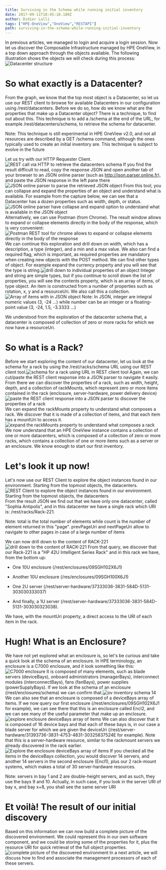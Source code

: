 ```yaml
---
title: Surviving in the Schema while running initial inventory
date: 2017-09-11T18:45:18.180Z
author: Didier Lalli 
tags: ["HPE-OneView","OneView","RESTAPI"]
path: surviving-in-the-schema-while-running-initial-inventory
---
```

In previous articles, we managed to login and acquire a login session.
Now let us discover the Composable Infrastructure managed by HPE
OneView, in a top down approach through the objects available. The
following illustration shows the objects we will check during this
process:![Datacenter structure](https://hpe-developer-portal.s3.amazonaws.com/uploads/media/2017/9/ov-inventory-schema-1-1505155314126.png)
# So what exactly is a Datacenter?

From the graph, we know that the top most object is a Datacenter, so let
us use our REST client to browse for available Datacenters in our
configuration using /rest/datacenters. Before we do so, how do we know
what are the properties that make up a Datacenter object? There is a
technique, to find out about this. This technique is to add a /schema at
the end of the URL, for example /rest/datacenters/schema, to retrieve
the schema for datacenter.

Note: This technique is still experimental in HPE OneView v2.0, and not
all resources are described by a GET /schema command, although the ones
typically used to create an initial inventory are. This technique is
subject to evolve in the future

Let us try with our HTTP Requester Client.![REST call via HTTP to retrieve the datacenters schema](https://hpe-developer-portal.s3.amazonaws.com/uploads/media/2017/9/ov-inventory-schema-2-1505155330418.png)
If you find the result difficult to read, copy the response JSON and
open another tab of your browser to an JSON online parser (such as
http://json.parser.online.fr), and paste the JSON response in the left
pane there![JSON online parser to parse the retrieved JSON object](https://hpe-developer-portal.s3.amazonaws.com/uploads/media/2017/9/ov-inventory-schema-3-1505155337227.png)
From this tool, you can collapse and expand the properties of an object
and understand what is available. For example from the capture below, we
can see that a Datacenter has a dozen properties such as width, depth,
or status.![JSON online parser have collapse and expand option to understand what is available in the JSON object](https://hpe-developer-portal.s3.amazonaws.com/uploads/media/2017/9/ov-inventory-schema-4-1505155343740.png)
Alternatively, we can use Postman (from Chrome). The result window
allows to expand or collapse elements directly in the body of the
response, which is very convenient:![Postman REST tool for chrome allows to expand or collapse elements directly in the body of the response](https://hpe-developer-portal.s3.amazonaws.com/uploads/media/2017/9/ov-inventory-schema-5-1505155351099.png)
We can continue this exploration and drill down on width, which has a
description, a type (integer), and a min and a max value. We also can
find a required flag, which is important, as required properties are
mandatory when creating new objects with the POST method. We can find
other types of object. For example expand the currency property and you
will see that the type is string.![drill down to individual properties of an object](https://hpe-developer-portal.s3.amazonaws.com/uploads/media/2017/9/ov-inventory-schema-6-1505155367635.png)
Integer and string are simple types, but if you continue to scroll down
the list of properties, you will see the contents property, which is an
array of items, of type object. An item is constructed from a number of
properties such as rotation, x, y and a resourceUri. We also call this a
collection.![Array of items with in JSON object](https://hpe-developer-portal.s3.amazonaws.com/uploads/media/2017/9/ov-inventory-schema-7-1505155374560.png)
Note: In JSON, integer are integral numeric values (3, -24 …) while
number can be an integer or a floating-point value (3, -24, 1.5, -3.3333
…)

We understood from the exploration of the datacenter schema that, a
datacenter is composed of collection of zero or more racks for which we
now have a resourceUri.

# So what is a Rack?

Before we start exploring the content of our datacenter, let us look at
the schema for a rack by using the /rest/racks/schema URL using our REST
client tool.![schema for a rack using URL in REST client tool](https://hpe-developer-portal.s3.amazonaws.com/uploads/media/2017/9/ov-inventory-schema-8-1505155381704.png)
Again, we can cut/paste the REST client response into a JSON parser to
navigate it easily. From there we can discover the properties of a rack,
such as width, height, depth, and a collection of rackMounts, which
represent zero or more items contained in the rack (enclosure,
server-hardware, power delivery device)![paste the REST client response into a JSON parser to discover the properties of a rack](https://hpe-developer-portal.s3.amazonaws.com/uploads/media/2017/9/ov-inventory-schema-9-1505155389486.png)
We can expand the rackMounts property to understand what composes a
rack. We discover that it is made of a collection of items, and that
each item has a mountUri to access it.![expand the rackMounts property to understand what composes a rack](https://hpe-developer-portal.s3.amazonaws.com/uploads/media/2017/9/ov-inventory-schema-10-1505155395931.png)
We now understand that an HPE OneView instance contains a collection of
one or more datacenters, which is composed of a collection of zero or
more racks, which contains a collection of one or more items such as a
server or an enclosure. We know enough to start our first inventory.

# Let's look it up now!

Let's now use our REST Client to explore the object instances found in
our environment. Starting from the topmost objects, the datacenters.![REST Client to explore the object instances found in our environment. Starting from the topmost objects, the datacenters](https://hpe-developer-portal.s3.amazonaws.com/uploads/media/2017/9/ov-inventory-schema-11-1505155402777.png)
From the result JSON we find out that we have only one datacenter,
called "Sophia Antipolis", and in this datacenter we have a single rack
which URI is: /rest/racks/Rack-221.

Note: total is the total number of elements while count is the number of
element returned in this "page". prevPageUri and nextPageUri allow to
navigate to other pages in case of a large number of items

We can now drill down to the content of RACK-221![drill down to the content of RACK-221](https://hpe-developer-portal.s3.amazonaws.com/uploads/media/2017/9/ov-inventory-schema-12-1505155409949.png)
From that query, we discover that our Rack-221 is a "HP 42U Intelligent
Series Rack" and in this rack we have, from the bottom up:

-   One 10U enclosure (/rest/enclosures/09SGH102X6J1)

-   Another 10U enclosure (/res/enclosures/09SGH100X6J1)

-   One 2U
    server (/rest/server-hardware/37333036-3831-584D-5131-303030333037)

-   And finally, a 1U
    server (/rest/server-hardware/37333036-3831-584D-5131-303030323038).

We have, with the mountUri property, a direct access to the URI of each
item in the rack.

# Hugh! What is an Enclosure?

We have not yet explored what an enclosure is, so let's be curious and
take a quick look at the schema of an enclosure. In HPE terminology, an
enclosure is a C7000 enclosure, and it look something like this:![C7000 enclosure](https://hpe-developer-portal.s3.amazonaws.com/uploads/media/2017/9/ov-inventory-schema-13-1505155418059.png)
It is composed of many elements, such as blade servers (deviceBays),
onboard administrators (managerBays), interconnect modules
(interconnectBays), fans (fanBays), power supplies (powerSupplyBays). If
we look at the schema of an enclosure (/rest/enclosures/schema) we can
confirm that.![ov inventory schema 14](https://hpe-developer-portal.s3.amazonaws.com/uploads/media/2017/9/ov-inventory-schema-14-1505155424179.png)
We can also see that an enclosure is composed of a deviceBays array of
items. If we now query our first enclosure
(/rest/enclosures/09SGH102X6J1 for example), we can see there that this
is an enclosure called Encl2, and we can see many of the useful
parameter that make up an enclosure.![explore enclosure deviceBays array of items](https://hpe-developer-portal.s3.amazonaws.com/uploads/media/2017/9/ov-inventory-schema-15-1505155430487.png)
We can also discover that it is composed of 16 device bays and that each
of these bays is, in our case a blade server for which we are given the
deviceUri (/rest/server-hardware/31393736-3831-4753-4831-30325837524E
for example). Note that this is a server-hardware resource, similar to
the rackmount servers we already discovered in the rack earlier.![Explore the enclosure deviceBays array of items](https://hpe-developer-portal.s3.amazonaws.com/uploads/media/2017/9/ov-inventory-schema-16-1505155436138.png)
If you checked all the items in the deviceBays collection, you would
discover 14 servers, and another 14 servers in the second enclosure
(Encl1), plus our 2 rack-mount systems, which makes a total of 30
server-hardware resources.

Note: servers in bay 1 and 2 are double-height servers, and as such,
they use the bays 9 and 10. Actually, in such case, if you look in the
server URI of bay x, and bay x+8, you shall see the same server URI

# Et voilà! The result of our initial discovery

Based on this information we can now build a complete picture of the
discovered environment. We could represent this in our own software
component, and we could be storing some of the properties for it, plus
the resource URI for quick retrieval of the full object properties.![complete picture of the discovered environment](https://hpe-developer-portal.s3.amazonaws.com/uploads/media/2017/9/ov-inventory-schema-17-1505155441995.png)
In a next article, we will discuss how to find and associate the
management processors of each of these servers.